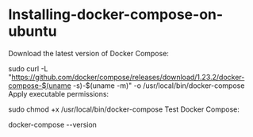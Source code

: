 # Installing-docker-compose-on-ubuntu

Download the latest version of Docker Compose:

sudo curl -L "https://github.com/docker/compose/releases/download/1.23.2/docker-compose-$(uname -s)-$(uname -m)" -o /usr/local/bin/docker-compose
Apply executable permissions:

sudo chmod +x /usr/local/bin/docker-compose
Test Docker Compose:

docker-compose --version
